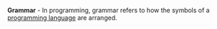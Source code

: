 **Grammar** - In programming, grammar refers to how the symbols of a [programming language](/docs/Glossary/Programming%20Language) are arranged.
